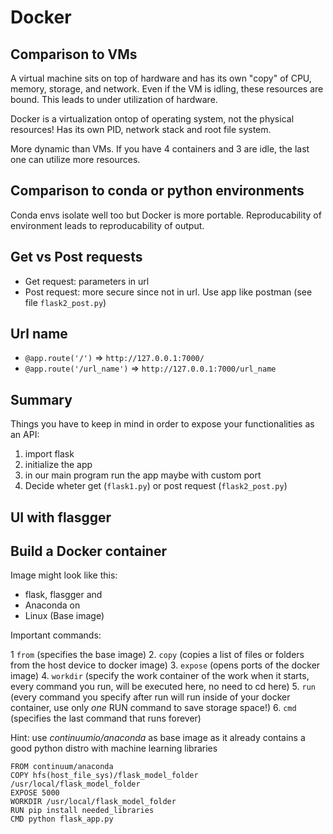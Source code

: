 # Docker
## Comparison to VMs
A virtual machine sits on top of hardware and has its own "copy" of CPU, memory, storage, and network. Even if the VM is idling, these resources are bound.
This leads to under utilization of hardware.

Docker is a virtualization ontop of operating system, not the physical resources! Has its own PID, network stack and root file system.

More dynamic than VMs. If you have 4 containers and 3 are idle, the last one can utilize more resources.

## Comparison to conda or python environments

Conda envs isolate well too but Docker is more portable. Reproducability of environment leads to reproducability of output.

## Get vs Post requests

* Get request: parameters in url
* Post request: more secure since not in url. Use app like postman (see file `flask2_post.py`)

## Url name
* `@app.route('/')` => `http://127.0.0.1:7000/`
* `@app.route('/url_name')` => `http://127.0.0.1:7000/url_name`

## Summary
Things you have to keep in mind in order to expose your functionalities as an API:

1. import flask
2. initialize the app
3. in our main program run the app maybe with custom port
4. Decide wheter get (`flask1.py`) or post request (`flask2_post.py`)

## UI with flasgger

## Build a Docker container
Image might look like this:

* flask, flasgger and
* Anaconda on
* Linux (Base image)

Important commands:

1 `from` (specifies the base image)
2. `copy` (copies a list of files or folders from the host device to docker image)
3. `expose` (opens ports of the docker image)
4. `workdir` (specify the work container of the work when it starts, every command you run, will be executed here, no need to cd here)
5. `run` (every command you specify after run will run inside of your docker container, use only *one* RUN command to save storage space!)
6. `cmd` (specifies the last command that runs forever)

Hint: use *continuumio/anaconda* as base image as it already contains a good python distro with machine learning libraries


```
FROM continuum/anaconda
COPY hfs(host_file_sys)/flask_model_folder /usr/local/flask_model_folder
EXPOSE 5000
WORKDIR /usr/local/flask_model_folder
RUN pip install needed_libraries
CMD python flask_app.py
```